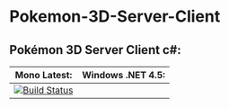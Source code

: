 # Pokemon-3D-Server-Client

## Pokémon 3D Server Client c#:
**Mono Latest:** | **Windows .NET 4.5:**
---------------- | ---------------------
[![Build Status](https://travis-ci.org/jianmingyong/Pokemon-3D-Server-Client.svg?branch=master)](https://travis-ci.org/jianmingyong/Pokemon-3D-Server-Client) |
